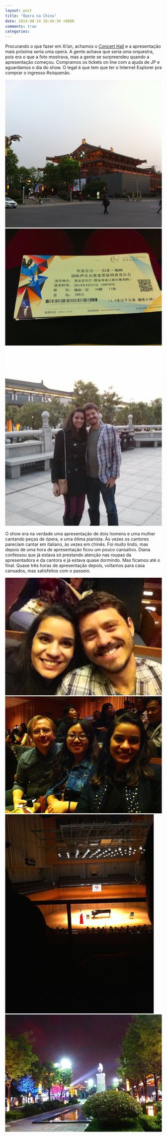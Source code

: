 ```yaml
---
layout: post
title: "Ópera na China"
date: 2014-08-14 18:44:34 +0800
comments: true
categories: 
---
```

Procurando o que fazer em Xi’an, achamos o [Concert Hall](http://www.xianch.com/) e a apresentação mais próxima seria uma opera. A gente achava que seria uma orquestra, pois era o que a foto mostrava, mas a gente se surpreendeu quando a apresentação começou. Compramos os tickets on line com a ajuda de JP e aguardamos o dia do show. O legal é que tem que ter o Internet Explorer pra comprar o ingresso #sóquenão.

![Fachada](/images/opera/1.jpg)
![Ingressos](/images/opera/2.jpg)
![Casal](/images/opera/3.jpg)

O show era na verdade uma apresentação de dois homens e uma mulher cantando peças de ópera, e uma ótima pianista. Às vezes os cantores pareciam cantar em italiano, às vezes em chinês. Foi muito lindo, mas depois de uma hora de apresentação ficou um pouco cansativo. Diana confessou que já estava só prestando atenção nas roupas da apresentadora e da cantora e já estava quase dormindo. Mas ficamos até o final. Quase três horas de apresentação depois, voltamos para casa cansados, mas satisfeitos com o passeio.

![Casal](/images/opera/4.jpg)
![Amigos](/images/opera/5.jpg)
![Apresentadora](/images/opera/6.jpg)
![Parque](/images/opera/7.jpg)
